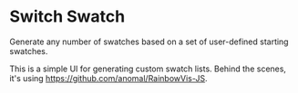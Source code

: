Switch Swatch
=============

Generate any number of swatches based on a set of user-defined starting swatches.

This is a simple UI for generating custom swatch lists. Behind the scenes, it's using https://github.com/anomal/RainbowVis-JS.

